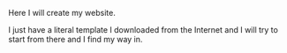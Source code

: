 Here I will create my website.

I just have a literal template I downloaded from the Internet and I will try to start from there and I find my way in. 
